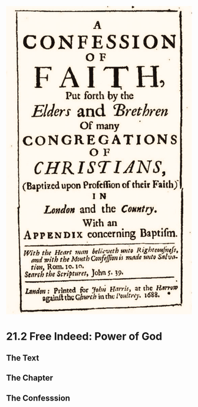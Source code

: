 <img class="intro-right" src="art-1689.png">

# 21.2 Free Indeed: Power of God

## The Text

## The Chapter

## The Confesssion


